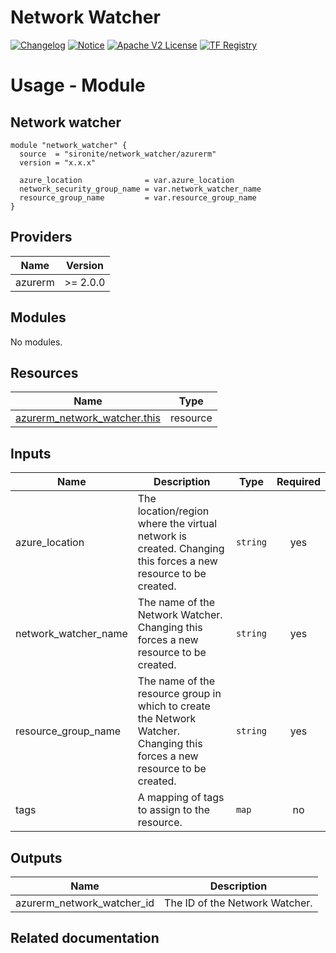 <!-- BEGIN_TF_DOCS -->
 # Network Watcher
[![Changelog](https://img.shields.io/badge/changelog-release-green.svg)](https://github.com/sironite/terraform-azurerm-virtualnetwork/releases) [![Notice](https://img.shields.io/badge/notice-copyright-yellow.svg)](NOTICE) [![Apache V2 License](https://img.shields.io/badge/license-Apache%20V2-orange.svg)](LICENSE) [![TF Registry](https://img.shields.io/badge/terraform-registry-blue.svg)](https://registry.terraform.io/providers/hashicorp/azurerm/latest/docs/resources/network_watcher)

# Usage - Module

## Network watcher
```hcl
module "network_watcher" {
  source  = "sironite/network_watcher/azurerm"
  version = "x.x.x"

  azure_location              = var.azure_location
  network_security_group_name = var.network_watcher_name
  resource_group_name         = var.resource_group_name
}
```

## Providers

| Name | Version |
|------|---------|
| azurerm | >= 2.0.0 |

## Modules

No modules.

## Resources

| Name | Type |
|------|------|
| [azurerm_network_watcher.this](https://registry.terraform.io/providers/hashicorp/azurerm/latest/docs/resources/network_watcher) | resource |

## Inputs

| Name | Description | Type | Required |
|------|-------------|------|:--------:|
| azure\_location | The location/region where the virtual network is created. Changing this forces a new resource to be created. | `string` | yes |
| network\_watcher\_name | The name of the Network Watcher. Changing this forces a new resource to be created. | `string` | yes |
| resource\_group\_name | The name of the resource group in which to create the Network Watcher. Changing this forces a new resource to be created. | `string` | yes |
| tags | A mapping of tags to assign to the resource. | `map` | no |

## Outputs

| Name | Description |
|------|-------------|
| azurerm\_network\_watcher\_id | The ID of the Network Watcher. |

## Related documentation
<!-- END_TF_DOCS -->